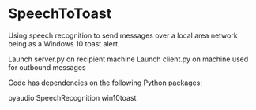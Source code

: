 # SpeechToToast
Using speech recognition to send messages over a local area network being as a Windows 10 toast alert.

Launch server.py on recipient machine
Launch client.py on machine used for outbound messages

Code has dependencies on the following Python packages:

pyaudio
SpeechRecognition
win10toast
